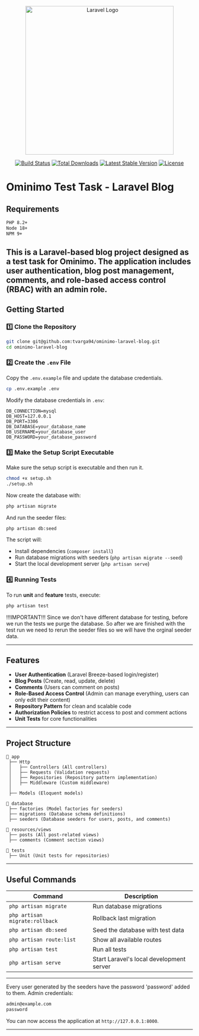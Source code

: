 <p align="center"><a href="https://laravel.com" target="_blank"><img src="https://raw.githubusercontent.com/laravel/art/master/logo-lockup/5%20SVG/2%20CMYK/1%20Full%20Color/laravel-logolockup-cmyk-red.svg" width="400" alt="Laravel Logo"></a></p>

<p align="center">
<a href="https://github.com/laravel/framework/actions"><img src="https://github.com/laravel/framework/workflows/tests/badge.svg" alt="Build Status"></a>
<a href="https://packagist.org/packages/laravel/framework"><img src="https://img.shields.io/packagist/dt/laravel/framework" alt="Total Downloads"></a>
<a href="https://packagist.org/packages/laravel/framework"><img src="https://img.shields.io/packagist/v/laravel/framework" alt="Latest Stable Version"></a>
<a href="https://packagist.org/packages/laravel/framework"><img src="https://img.shields.io/packagist/l/laravel/framework" alt="License"></a>
</p>

# Ominimo Test Task - Laravel Blog

## Requirements
```sh
PHP 8.2+
Node 18+
NPM 9+
```

This is a Laravel-based blog project designed as a test task for Ominimo. The application includes user authentication, blog post management, comments, and role-based access control (RBAC) with an admin role.
---

## Getting Started

### 1️⃣ Clone the Repository
```sh
git clone git@github.com:tvarga94/ominimo-laravel-blog.git
cd ominimo-laravel-blog
```

### 2️⃣ Create the `.env` File
Copy the `.env.example` file and update the database credentials.
```sh
cp .env.example .env
```
Modify the database credentials in `.env`:

```
DB_CONNECTION=mysql
DB_HOST=127.0.0.1
DB_PORT=3306
DB_DATABASE=your_database_name
DB_USERNAME=your_database_user
DB_PASSWORD=your_database_password
```

### 3️⃣ Make the Setup Script Executable
Make sure the setup script is executable and then run it.

```sh
chmod +x setup.sh
./setup.sh
```

Now create the database with:
```sh
php artisan migrate
```

And run the seeder files:
```sh
php artisan db:seed
```

The script will:
- Install dependencies (`composer install`)
- Run database migrations with seeders (`php artisan migrate --seed`)
- Start the local development server (`php artisan serve`)

### 4️⃣ Running Tests
To run **unit** and **feature** tests, execute:
```sh
php artisan test
```

!!!IMPORTANT!!!
Since we don't have different database for testing, before we run the tests we purge the database.
So after we are finished with the test run we need to rerun the seeder files so we will have the orginal seeder data.

---

## Features
- **User Authentication** (Laravel Breeze-based login/register)
- **Blog Posts** (Create, read, update, delete)
- **Comments** (Users can comment on posts)
- **Role-Based Access Control** (Admin can manage everything, users can only edit their content)
- **Repository Pattern** for clean and scalable code
- **Authorization Policies** to restrict access to post and comment actions
- **Unit Tests** for core functionalities

---

## Project Structure
```
📂 app
 ├── Http
 │   ├── Controllers (All controllers)
 │   ├── Requests (Validation requests)
 │   ├── Repositories (Repository pattern implementation)
 │   ├── Middleware (Custom middleware)
 │
 ├── Models (Eloquent models)

📂 database
 ├── factories (Model factories for seeders)
 ├── migrations (Database schema definitions)
 ├── seeders (Database seeders for users, posts, and comments)

📂 resources/views
 ├── posts (All post-related views)
 ├── comments (Comment section views)

📂 tests
 ├── Unit (Unit tests for repositories)
```

---

## Useful Commands
| **Command** | **Description** |
|------------|----------------|
| `php artisan migrate` | Run database migrations |
| `php artisan migrate:rollback` | Rollback last migration |
| `php artisan db:seed` | Seed the database with test data |
| `php artisan route:list` | Show all available routes |
| `php artisan test` | Run all tests |
| `php artisan serve` | Start Laravel's local development server |

---

Every user generated by the seeders have the password 'password' added to them.
Admin credentials:
```sh
admin@example.com
password
```

You can now access the application at `http://127.0.0.1:8000`.

---
